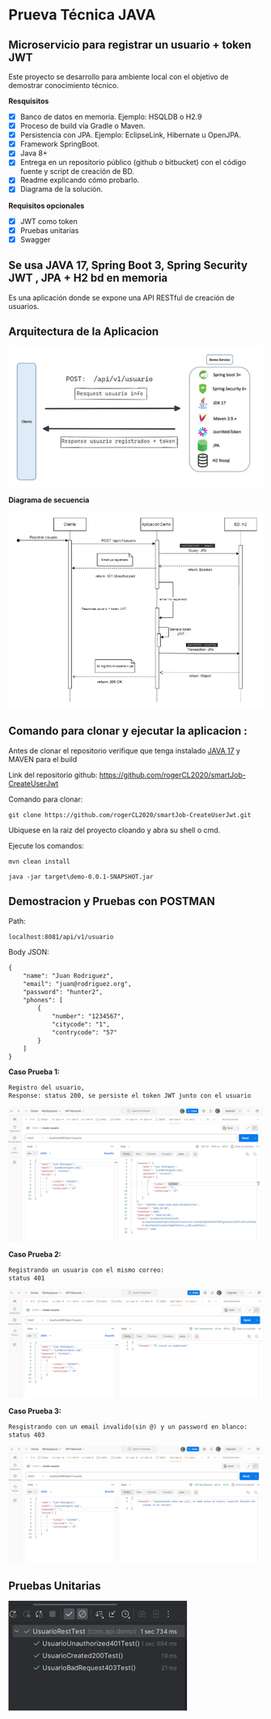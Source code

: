 # Prueva Técnica JAVA



## Microservicio para registrar un usuario + token JWT

Este proyecto se desarrollo para ambiente local con el objetivo de demostrar  conocimiento técnico.

**Resquisitos**
- [x] Banco de datos en memoria. Ejemplo: HSQLDB o H2.9
- [x] Proceso de build vía Gradle o Maven.
- [x] Persistencia con JPA. Ejemplo: EclipseLink, Hibernate u OpenJPA.
- [x] Framework SpringBoot.
- [x] Java 8+
- [x] Entrega en un repositorio público (github o bitbucket) con el código fuente y script de
creación de BD.
- [x] Readme explicando cómo probarlo.
- [x] Diagrama de la solución.

**Requisitos opcionales**

- [x] JWT como token
- [x] Pruebas unitarias
- [x] Swagger

## Se usa JAVA 17, Spring Boot 3, Spring Security JWT , JPA + H2 bd en memoria 

Es una aplicación donde se expone una API RESTful de creación de usuarios.

## Arquitectura de la Aplicacion

![img_4.png](pruebas-imagen/img_4.png)

**Diagrama de secuencia**

![diagrama-secuencua.drawio.png](pruebas-imagen%2Fdiagrama-secuencua.drawio.png)

## Comando para clonar y ejecutar la aplicacion :
Antes de clonar el repositorio verifique que tenga instalado [JAVA 17](https://www.oracle.com/java/technologies/javase/jdk17-archive-downloads.html) y MAVEN para el build

Link del repositorio github: https://github.com/rogerCL2020/smartJob-CreateUserJwt

Comando para clonar:
```
git clone https://github.com/rogerCL2020/smartJob-CreateUserJwt.git
```

Ubiquese en la raiz del proyecto cloando y abra su shell o cmd. 

Ejecute los comandos:

```
mvn clean install
```
```
java -jar target\demo-0.0.1-SNAPSHOT.jar
```

## Demostracion y Pruebas con POSTMAN

Path:
```
localhost:8081/api/v1/usuario
```

Body JSON:
```
{
    "name": "Juan Rodriguez",
    "email": "juan@rodriguez.org",
    "password": "hunter2",
    "phones": [
        {
            "number": "1234567",
            "citycode": "1",
            "contrycode": "57"
        }
    ]
}
```
**Caso Prueba 1:**
```
Registro del usuario,
Response: status 200, se persiste el token JWT junto con el usuario
```
![img_1.png](pruebas-imagen/img_1.png)

**Caso Prueba 2:**
```
Registrando un usuario con el mismo correo:
status 401
```
![img_2.png](pruebas-imagen/img_2.png)

**Caso Prueba 3:**
```
Resgistrando con un email invalido(sin @) y un password en blanco: status 403
```
![img_3.png](pruebas-imagen/img_3.png)


## Pruebas Unitarias
![img.png](pruebas-imagen/img-pruebas-unitarias.png)